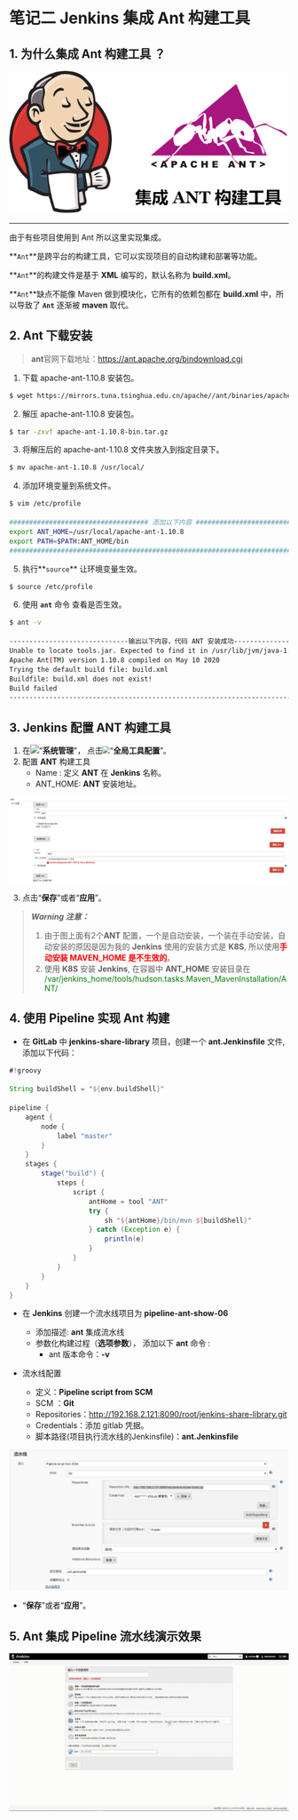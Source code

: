 # 笔记二 Jenkins 集成 Ant 构建工具



## 1. 为什么集成 Ant 构建工具 ？

<img src="../../../../statics/images/jenkins/integration/jenkins_integration_ant.png" style="zoom:100%;" />

****

由于有些项目使用到 Ant 所以这里实现集成。

**`Ant`**是跨平台的构建工具，它可以实现项目的自动构建和部署等功能。

**`Ant`**的构建文件是基于 **XML** 编写的，默认名称为 **build.xml**。

**`Ant`**缺点不能像 Maven 做到模块化，它所有的依赖包都在 **build.xml** 中，所以导致了 **`Ant`**  逐渐被 **maven** 取代。

## 2. Ant 下载安装

> **ant**官网下载地址：https://ant.apache.org/bindownload.cgi

1. 下载 apache-ant-1.10.8 安装包。

```bash
$ wget https://mirrors.tuna.tsinghua.edu.cn/apache//ant/binaries/apache-ant-1.10.8-bin.tar.gz
```

2. 解压 apache-ant-1.10.8 安装包。

```bash
$ tar -zxvf apache-ant-1.10.8-bin.tar.gz
```

3. 将解压后的 apache-ant-1.10.8 文件夹放入到指定目录下。

```bash
$ mv apache-ant-1.10.8 /usr/local/
```

4. 添加环境变量到系统文件。

```bash
$ vim /etc/profile

################################### 添加以下内容 ################################################
export ANT_HOME=/usr/local/apache-ant-1.10.8
export PATH=$PATH:ANT_HOME/bin
###############################################################################################
```

5. 执行**`source`** 让环境变量生效。

```bash
$ source /etc/profile
```

6.  使用 **`ant`** 命令 查看是否生效。

```bash
$ ant -v 

------------------------------输出以下内容，代码 ANT 安装成功------------------------------------
Unable to locate tools.jar. Expected to find it in /usr/lib/jvm/java-1.8.0-openjdk-1.8.0.222.b03-1.el7.x86_64/lib/tools.jar
Apache Ant(TM) version 1.10.8 compiled on May 10 2020
Trying the default build file: build.xml
Buildfile: build.xml does not exist!
Build failed
-----------------------------------------------------------------------------------------------
```



## 3. Jenkins 配置 ANT 构建工具

1. 在<img src="F:/localspace/calvin-oline-docs/statics/images/jenkins/integration/jenkins_system_button.png" style="zoom:100%;" />“**系统管理**"， 点击<img src="F:/localspace/calvin-oline-docs/statics/images/jenkins/integration/jenkins_system_global_config_button.png" style="zoom:80%;" />“**全局工具配置**”。
2. 配置 **ANT** 构建工具
   - Name : 定义 **ANT** 在 **Jenkins** 名称。
   - ANT_HOME: **ANT** 安装地址。

<img src="../../../../statics/images/jenkins/integration/jenkins_global_ant_config.png" style="zoom:100%;" />



3. 点击“**保存**”或者“**应用**”。

>***Warning 注意：***
>
>1. 由于图上面有2个**ANT** 配置，一个是自动安装，一个装在手动安装，自动安装的原因是因为我的 **Jenkins** 使用的安装方式是 **K8S**, 所以使用<font color="red"><b>手动安装 MAVEN_HOME 是不生效的</b></font>。
>2. 使用 **K8S** 安装 **Jenkins**,  在容器中 **ANT_HOME** 安装目录在 <font color="green">/var/jenkins_home/tools/hudson.tasks.Maven_MavenInstallation/ANT/</font>



## 4. 使用 Pipeline 实现 Ant 构建 

- 在 **GitLab** 中 **jenkins-share-library** 项目，创建一个 **ant.Jenkinsfile** 文件, 添加以下代码：

```groovy
#!groovy

String buildShell = "${env.buildShell}"

pipeline {
    agent {
        node {
            label "master"
        }
    }
    stages {
        stage("build") {
            steps {
                script {
                    antHome = tool "ANT"
                    try {
                        sh "${antHome}/bin/mvn ${buildShell}"
                    } catch (Exception e) {
                        println(e)
                    }
                }
            }
        }
    }
}
```



- 在 **Jenkins** 创建一个流水线项目为 **pipeline-ant-show-06**
  - 添加描述:  **ant** 集成流水线
  - 参数化构建过程（**选项参数**）， 添加以下 **ant** 命令 :
    - ant 版本命令：**-v**

- 流水线配置
  - 定义：**Pipeline script from SCM**
  - SCM ：**Git**
  - Repositories：http://192.168.2.121:8090/root/jenkins-share-library.git
  - Credentials：添加 gitlab 凭据。
  - 脚本路径(项目执行流水线的Jenkinsfile)：**ant.Jenkinsfile**

<img src="../../../../statics/images/jenkins/integration/jenkins_pipeline_project_config_01.png" style="zoom:100%;" />



- “**保存**”或者“**应用**”。



## 5. Ant 集成 Pipeline 流水线演示效果

<img src="../../../../statics/images/jenkins/integration/jenkins_integration_ant_show.gif" style="zoom:100%;" />